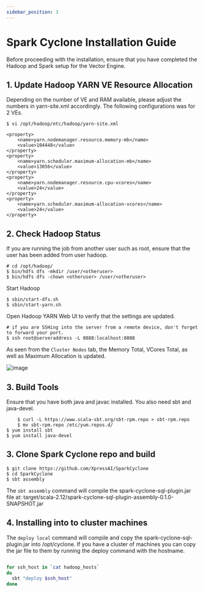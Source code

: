 ```yaml
---
sidebar_position: 3
---
```

# Spark Cyclone Installation Guide


Before proceeding with the installation, ensure that you have completed the Hadoop and Spark setup for the Vector Engine.

## 1. Update Hadoop YARN VE Resource Allocation

Depending on the number of VE and RAM available, please adjust the numbers in yarn-site.xml accordingly. The following configurations was for 2 VEs.

	$ vi /opt/hadoop/etc/hadoop/yarn-site.xml

	<property>
        <name>yarn.nodemanager.resource.memory-mb</name>
        <value>104448</value>
    </property> 
    <property>
        <name>yarn.scheduler.maximum-allocation-mb</name>
        <value>13056</value>
    </property>
    <property>
        <name>yarn.nodemanager.resource.cpu-vcores</name>
        <value>24</value>
    </property>
    <property>
        <name>yarn.scheduler.maximum-allocation-vcores</name>
        <value>24</value>
    </property>

## 2. Check Hadoop Status

If you are running the job from another user such as root, ensure that the user has been added from user hadoop.

    # cd /opt/hadoop/
	$ bin/hdfs dfs -mkdir /user/<otheruser>
	$ bin/hdfs dfs -chown <otheruser> /user/<otheruser>

Start Hadoop

    $ sbin/start-dfs.sh
    $ sbin/start-yarn.sh

Open Hadoop YARN Web UI to verify that the settings are updated. 

    # if you are SSHing into the server from a remote device, don't forget to forward your port.
    $ ssh root@serveraddress -L 8088:localhost:8088 

As seen from the ```Cluster Nodes``` tab, the Memory Total, VCores Total, as well as Maximum Allocation is updated.

![image](https://user-images.githubusercontent.com/68586800/137414646-4ce66a4e-2f4f-4817-a5a1-686ab349a2a3.png)


## 3. Build Tools

Ensure that you have both java and javac installed. You also need sbt and java-devel.

        $ curl -L https://www.scala-sbt.org/sbt-rpm.repo > sbt-rpm.repo
        $ mv sbt-rpm.repo /etc/yum.repos.d/
	$ yum install sbt
	$ yum install java-devel

## 3. Clone Spark Cyclone repo and build

	$ git clone https://github.com/XpressAI/SparkCyclone
	$ cd SparkCyclone
	$ sbt assembly

The `sbt assembly` command will compile the spark-cyclone-sql-plugin.jar file at:
    target/scala-2.12/spark-cyclone-sql-plugin-assembly-0.1.0-SNAPSHOT.jar

## 4. Installing into to cluster machines

The `deploy local` command will compile and copy the spark-cyclone-sql-plugin.jar into /opt/cyclone.  If you have a 
cluster of machines you can copy the jar file to them by running the deploy command with the hostname.

```bash

for ssh_host in `cat hadoop_hosts`
do
  sbt "deploy $ssh_host"
done
```
